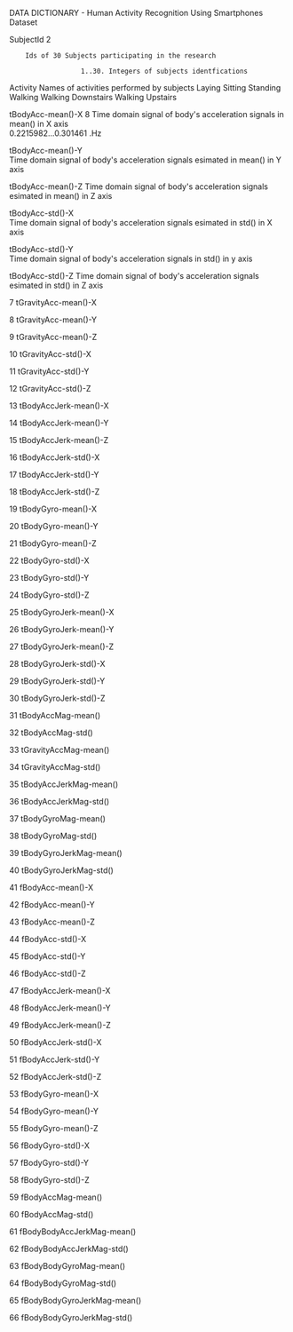 DATA DICTIONARY -  Human Activity Recognition Using Smartphones Dataset 


SubjectId               2
        
        Ids of 30 Subjects participating in the research
                      
                      1..30. Integers of subjects identfications

  Activity            <char> 
       Names of activities performed by subjects
                      Laying
                      Sitting
                      Standing
                      Walking
                      Walking Downstairs
                      Walking Upstairs 

tBodyAcc-mean()-X     8
      Time domain signal of body's acceleration signals in mean() in X axis           
                      0.2215982...0.301461  .Hz 
      
      
tBodyAcc-mean()-Y   
      Time domain signal of body's acceleration signals esimated in mean() in Y axis

tBodyAcc-mean()-Z 
      Time domain signal of body's acceleration signals esimated   in mean() in Z axis

tBodyAcc-std()-X  
      Time domain signal of body's acceleration signals esimated        in std() in X axis
      
tBodyAcc-std()-Y  
      Time domain signal of body's acceleration signals in std() in y axis

tBodyAcc-std()-Z
      Time domain signal of body's acceleration signals esimated in std() in Z axis
      
      
7 tGravityAcc-mean()-X 


8 tGravityAcc-mean()-Y


9 tGravityAcc-mean()-Z


10 tGravityAcc-std()-X


11 tGravityAcc-std()-Y


12 tGravityAcc-std()-Z


13 tBodyAccJerk-mean()-X


14 tBodyAccJerk-mean()-Y


15 tBodyAccJerk-mean()-Z


16 tBodyAccJerk-std()-X


17 tBodyAccJerk-std()-Y


18 tBodyAccJerk-std()-Z


19 tBodyGyro-mean()-X


20 tBodyGyro-mean()-Y


21 tBodyGyro-mean()-Z


22 tBodyGyro-std()-X


23 tBodyGyro-std()-Y


24 tBodyGyro-std()-Z


25 tBodyGyroJerk-mean()-X


26 tBodyGyroJerk-mean()-Y


27 tBodyGyroJerk-mean()-Z


28 tBodyGyroJerk-std()-X


29 tBodyGyroJerk-std()-Y


30 tBodyGyroJerk-std()-Z


31 tBodyAccMag-mean()


32 tBodyAccMag-std()


33 tGravityAccMag-mean()


34 tGravityAccMag-std()


35 tBodyAccJerkMag-mean()


36 tBodyAccJerkMag-std()


37 tBodyGyroMag-mean()


38 tBodyGyroMag-std()


39 tBodyGyroJerkMag-mean()


40 tBodyGyroJerkMag-std()


41 fBodyAcc-mean()-X


42 fBodyAcc-mean()-Y


43 fBodyAcc-mean()-Z


44 fBodyAcc-std()-X


45 fBodyAcc-std()-Y


46 fBodyAcc-std()-Z


47 fBodyAccJerk-mean()-X


48 fBodyAccJerk-mean()-Y


49 fBodyAccJerk-mean()-Z


50 fBodyAccJerk-std()-X


51 fBodyAccJerk-std()-Y


52 fBodyAccJerk-std()-Z


53 fBodyGyro-mean()-X


54 fBodyGyro-mean()-Y


55 fBodyGyro-mean()-Z


56 fBodyGyro-std()-X


57 fBodyGyro-std()-Y


58 fBodyGyro-std()-Z


59 fBodyAccMag-mean()


60 fBodyAccMag-std()


61 fBodyBodyAccJerkMag-mean()


62 fBodyBodyAccJerkMag-std()


63 fBodyBodyGyroMag-mean()


64 fBodyBodyGyroMag-std()


65 fBodyBodyGyroJerkMag-mean()


66 fBodyBodyGyroJerkMag-std()